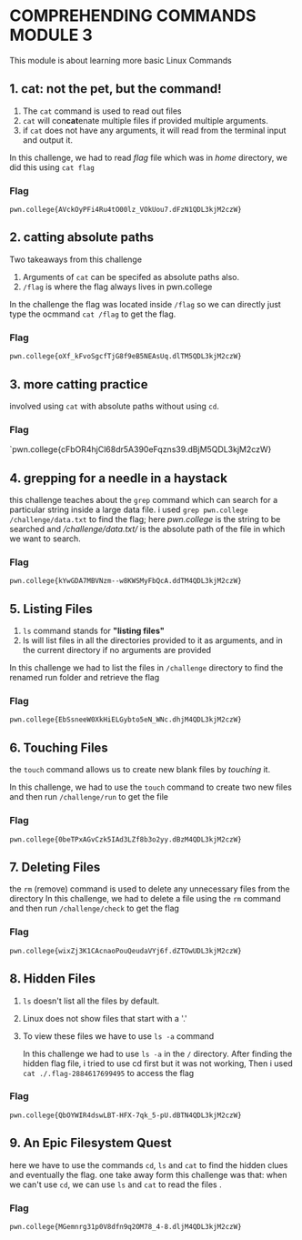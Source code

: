 # COMPREHENDING COMMANDS MODULE 3
This module is about learning more basic Linux Commands

## 1. cat: not the pet, but the command!
1. The `cat` command is used to read out files
2. `cat` will con**cat**enate multiple files if provided multiple arguments.
3. if `cat` does not have any arguments, it will read from the terminal input and output it.

In this challenge, we had to read _flag_ file which was in _home_ directory, we did this using `cat flag`

### Flag
`pwn.college{AVckOyPFi4Ru4tO00lz_VOkUou7.dFzN1QDL3kjM2czW}`

## 2. catting absolute paths
Two takeaways from this challenge
1. Arguments of `cat` can be specifed as absolute paths also.
2. `/flag` is where the flag always lives in pwn.college

In the challenge the flag was located inside `/flag` so we can directly just type the ocmmand `cat /flag` to get the flag.

### Flag
`pwn.college{oXf_kFvoSgcfTjG8f9eB5NEAsUq.dlTM5QDL3kjM2czW}`

## 3. more catting practice
involved using `cat` with absolute paths without using `cd`.

### Flag
`pwn.college{cFbOR4hjCl68dr5A390eFqzns39.dBjM5QDL3kjM2czW}

## 4. grepping for a needle in a haystack
this challenge teaches about the `grep` command which can search for a particular string inside a large data file.
i used `grep pwn.college /challenge/data.txt` to find the flag; here _pwn.college_ is the string to be searched and _/challenge/data.txt/_ is the absolute path of the file in which we want to search.

### Flag
`pwn.college{kYwGDA7MBVNzm--w8KWSMyFbQcA.ddTM4QDL3kjM2czW}`

## 5. Listing Files
1. `ls` command stands for **"listing files"**
2. ls will list files in all the directories provided to it as arguments, and in the current directory if no arguments are provided

In this challenge we had to list the files in `/challenge` directory to find the renamed run folder and retrieve the flag

### Flag
`pwn.college{EbSsneeW0XkHiELGybto5eN_WNc.dhjM4QDL3kjM2czW}`

## 6. Touching Files
the `touch` command allows us to create new blank files by _touching_ it.

In this challenge, we had to use the `touch` command to create two new files and then run `/challenge/run` to get the file

### Flag
`pwn.college{0beTPxAGvCzk5IAd3LZf8b3o2yy.dBzM4QDL3kjM2czW}`

## 7. Deleting Files
the `rm` (remove) command is used to delete any unnecessary files from the directory
In this challenge, we had to delete a file using the `rm` command and then run `/challenge/check` to get the flag

### Flag
`pwn.college{wixZj3K1CAcnaoPouQeudaVYj6f.dZTOwUDL3kjM2czW}`

## 8. Hidden Files
1. `ls` doesn't list all the files by default.
2. Linux does not show files that start with a '.'
3. To view these files we have to use `ls -a` command

   In this challenge we had to use `ls -a` in the `/` directory. After finding the hidden flag file, i tried to use cd first but it was not working, Then i used `cat ./.flag-2884617699495` to access the flag

### Flag
`pwn.college{QbOYWIR4dswLBT-HFX-7qk_5-pU.dBTN4QDL3kjM2czW}`

## 9. An Epic Filesystem Quest
here we have to use the commands `cd`, `ls` and `cat` to find the hidden clues and eventually the flag.
one take away form this challenge was that: when we can't use `cd`, we can use `ls` and `cat` to read the files .

### Flag
`pwn.college{MGemnrg31p0V8dfn9q2OM78_4-8.dljM4QDL3kjM2czW}`



    

